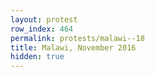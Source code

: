 ```yaml
---
layout: protest
row_index: 464
permalink: protests/malawi--18
title: Malawi, November 2016
hidden: true
---
```

